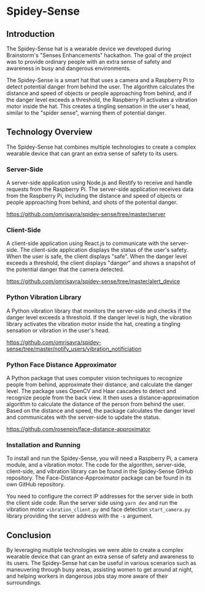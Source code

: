 # Spidey-Sense

## Introduction

The Spidey-Sense hat is a wearable device we developed during Brainstorm's "Senses Enhancements" hackathon. The goal of the project was to provide ordinary people with an extra sense of safety and awareness in busy and dangerous environments.

The Spidey-Sense is a smart hat that uses a camera and a Raspberry Pi to detect potential danger from behind the user. The algorithm calculates the distance and speed of objects or people approaching from behind, and if the danger level exceeds a threshold, the Raspberry Pi activates a vibration motor inside the hat. This creates a tingling sensation in the user's head, similar to the "spider sense", warning them of potential danger.

## Technology Overview

The Spidey-Sense hat combines multiple technologies to create a complex wearable device that can grant an extra sense of safety to its users.

### Server-Side

A server-side application using Node.js and Restify to receive and handle requests from the Raspberry Pi. The server-side application receives data from the Raspberry Pi, including the distance and speed of objects or people approaching from behind, and shots of the potential danger.

https://github.com/omrisavra/spidey-sense/tree/master/server

### Client-Side

A client-side application using React.js to communicate with the server-side. The client-side application displays the status of the user's safety. When the user is safe, the client displays "safe". When the danger level exceeds a threshold, the client displays "danger" and shows a snapshot of the potential danger that the camera detected.

https://github.com/omrisavra/spidey-sense/tree/master/alert_device

### Python Vibration Library

A Python vibration library that monitors the server-side and checks if the danger level exceeds a threshold. If the danger level is high, the vibration library activates the vibration motor inside the hat, creating a tingling sensation or vibration in the user's head.

https://github.com/omrisavra/spidey-sense/tree/master/notify_users/vibration_notificiation

### Python Face Distance Approximator

A Python package that uses computer vision techniques to recognize people from behind, approximate their distance, and calculate the danger level. The package uses OpenCV and Haar cascades to detect and recognize people from the back view. It then uses a distance-approximation algorithm to calculate the distance of the person from behind the user. Based on the distance and speed, the package calculates the danger level and communicates with the server-side to update the status.

https://github.com/rosenpin/face-distance-approximator

### Installation and Running

To install and run the Spidey-Sense, you will need a Raspberry Pi, a camera module, and a vibration motor. The code for the algorithm, server-side, client-side, and vibration library can be found in the Spidey-Sense GitHub repository. The Face-Distance-Approximator package can be found in its own GitHub repository.

You need to configure the correct IP addresses for the server side in both the client side code.
Run the server side using `yarn dev` and run the vibration motor `vibration_client.py` and face detection `start_camera.py` library providing the server address with the `-s` argument.


## Conclusion

By leveraging multiple technologies we were able to create a complex wearable device that can grant an extra sense of safety and awareness to its users. The Spidey-Sense hat can be useful in various scenarios such as maneuvering through busy areas, assisting women to get around at night, and helping workers in dangerous jobs stay more aware of their surroundings.
